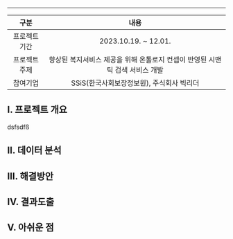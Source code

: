 ----

|     구분      |              내용               |
|:-------------:|:-------------------------------:|
| 프로젝트 기간 |      2023.10.19. ~ 12.01.       |
| 프로젝트 주제 | 향상된 복지서비스 제공을 위해 온톨로지 컨셉이 반영된 시맨틱 검색 서비스 개발 |
|   참여기업    |         SSiS(한국사회보장정보원), 주식회사 빅리더          |



## Ⅰ. 프로젝트 개요
dsfsdfß

## Ⅱ. 데이터 분석


## Ⅲ. 해결방안



## Ⅳ. 결과도출



## Ⅴ. 아쉬운 점



